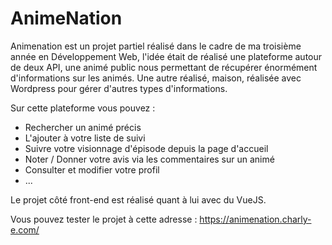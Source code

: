 # AnimeNation

Animenation est un projet partiel réalisé dans le cadre de ma troisième année en Développement Web, l'idée était de réalisé une plateforme autour de deux API, une animé public nous permettant de récupérer énormément d'informations sur les animés. Une autre réalisé, maison, réalisée avec Wordpress pour gérer d'autres types d'informations.

Sur cette plateforme vous pouvez : 

- Rechercher un animé précis
- L'ajouter à votre liste de suivi
- Suivre votre visionnage d'épisode depuis la page d'accueil
- Noter / Donner votre avis via les commentaires sur un animé
- Consulter et modifier votre profil
- ...

Le projet côté front-end est réalisé quant à lui avec du VueJS.

Vous pouvez tester le projet à cette adresse : https://animenation.charly-e.com/


